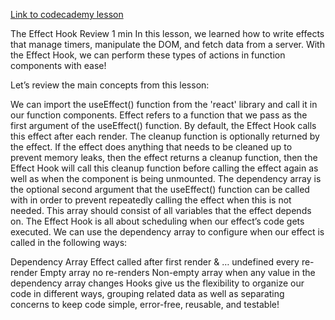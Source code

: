[Link to codecademy lesson](https://www.codecademy.com/courses/react-101/lessons/the-effect-hook/exercises/review)


The Effect Hook
Review
1 min
In this lesson, we learned how to write effects that manage timers, manipulate the DOM, and fetch data from a server. With the Effect Hook, we can perform these types of actions in function components with ease!

Let’s review the main concepts from this lesson:

We can import the useEffect() function from the 'react' library and call it in our function components.
Effect refers to a function that we pass as the first argument of the useEffect() function. By default, the Effect Hook calls this effect after each render.
The cleanup function is optionally returned by the effect. If the effect does anything that needs to be cleaned up to prevent memory leaks, then the effect returns a cleanup function, then the Effect Hook will call this cleanup function before calling the effect again as well as when the component is being unmounted.
The dependency array is the optional second argument that the useEffect() function can be called with in order to prevent repeatedly calling the effect when this is not needed. This array should consist of all variables that the effect depends on.
The Effect Hook is all about scheduling when our effect’s code gets executed. We can use the dependency array to configure when our effect is called in the following ways:

Dependency Array	Effect called after first render & …
undefined	every re-render
Empty array	no re-renders
Non-empty array	when any value in the dependency array changes
Hooks give us the flexibility to organize our code in different ways, grouping related data as well as separating concerns to keep code simple, error-free, reusable, and testable!

